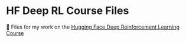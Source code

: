 # HF Deep RL Course Files

🤗 Files for my work on the [Hugging Face Deep Reinforcement Learning Course](https://huggingface.co/deep-rl-course/unit0/introduction)
